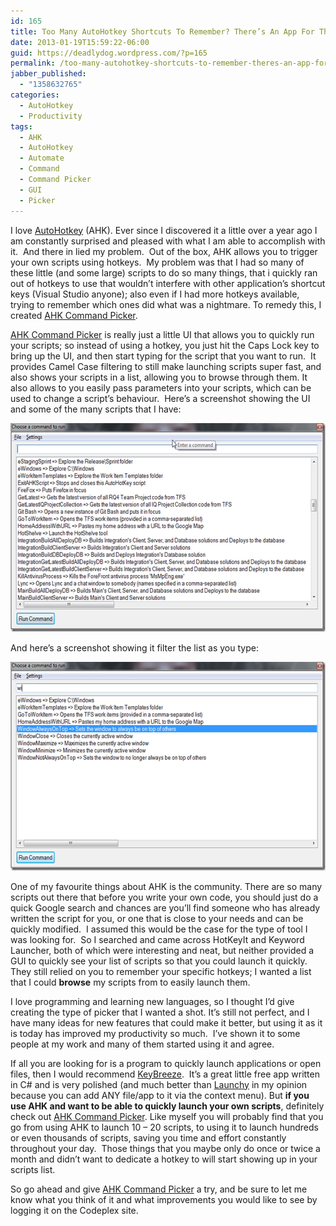 ```yaml
---
id: 165
title: Too Many AutoHotkey Shortcuts To Remember? There’s An App For That!
date: 2013-01-19T15:59:22-06:00
guid: https://deadlydog.wordpress.com/?p=165
permalink: /too-many-autohotkey-shortcuts-to-remember-theres-an-app-for-that/
jabber_published:
  - "1358632765"
categories:
  - AutoHotkey
  - Productivity
tags:
  - AHK
  - AutoHotkey
  - Automate
  - Command
  - Command Picker
  - GUI
  - Picker
---
```

I love [AutoHotkey](http://www.autohotkey.com/) (AHK). Ever since I discovered it a little over a year ago I am constantly surprised and pleased with what I am able to accomplish with it.&#160; And there in lied my problem.&#160; Out of the box, AHK allows you to trigger your own scripts using hotkeys.&#160; My problem was that I had so many of these little (and some large) scripts to do so many things, that i quickly ran out of hotkeys to use that wouldn’t interfere with other application’s shortcut keys (Visual Studio anyone); also even if I had more hotkeys available, trying to remember which ones did what was a nightmare. To remedy this, I created [AHK Command Picker](http://ahkcommandpicker.codeplex.com/).

[AHK Command Picker](http://ahkcommandpicker.codeplex.com/) is really just a little UI that allows you to quickly run your scripts; so instead of using a hotkey, you just hit the Caps Lock key to bring up the UI, and then start typing for the script that you want to run.&#160; It provides Camel Case filtering to still make launching scripts super fast, and also shows your scripts in a list, allowing you to browse through them. It also allows to you easily pass parameters into your scripts, which can be used to change a script’s behaviour.&#160; Here’s a screenshot showing the UI and some of the many scripts that I have:

[<img title="AHKCommandPicker-AllCommands" style="background-image:none;padding-top:0;padding-left:0;display:inline;padding-right:0;border-width:0;" border="0" alt="AHKCommandPicker-AllCommands" src="/assets/Posts/2013/01/ahkcommandpicker-allcommands_thumb.png" width="599" height="334" />](/assets/Posts/2013/01/ahkcommandpicker-allcommands.png)

And here’s a screenshot showing it filter the list as you type:

[<img title="AHKCommandPicker-FilteredCommands" style="background-image:none;padding-top:0;padding-left:0;display:inline;padding-right:0;border-width:0;" border="0" alt="AHKCommandPicker-FilteredCommands" src="/assets/Posts/2013/01/ahkcommandpicker-filteredcommands_thumb.png" width="600" height="334" />](/assets/Posts/2013/01/ahkcommandpicker-filteredcommands.png)

One of my favourite things about AHK is the community. There are so many scripts out there that before you write your own code, you should just do a quick Google search and chances are you’ll find someone who has already written the script for you, or one that is close to your needs and can be quickly modified.&#160; I assumed this would be the case for the type of tool I was looking for.&#160; So I searched and came across HotKeyIt and Keyword Launcher, both of which were interesting and neat, but neither provided a GUI to quickly see your list of scripts so that you could launch it quickly.&#160; They still relied on you to remember your specific hotkeys; I wanted a list that I could **browse** my scripts from to easily launch them.

I love programming and learning new languages, so I thought I’d give creating the type of picker that I wanted a shot. It’s still not perfect, and I have many ideas for new features that could make it better, but using it as it is today has improved my productivity so much.&#160; I’ve shown it to some people at my work and many of them started using it and agree.

If all you are looking for is a program to quickly launch applications or open files, then I would recommend [KeyBreeze](http://www.keybreeze.com/).&#160; It’s a great little free app written in C# and is very polished (and much better than [Launchy](http://www.launchy.net/) in my opinion because you can add ANY file/app to it via the context menu). But **if you use AHK and want to be able to quickly launch your own scripts**, definitely check out [AHK Command Picker](http://ahkcommandpicker.codeplex.com/). Like myself you will probably find that you go from using AHK to launch 10 – 20 scripts, to using it to launch hundreds or even thousands of scripts, saving you time and effort constantly throughout your day.&#160; Those things that you maybe only do once or twice a month and didn’t want to dedicate a hotkey to will start showing up in your scripts list.

So go ahead and give [AHK Command Picker](http://ahkcommandpicker.codeplex.com/) a try, and be sure to let me know what you think of it and what improvements you would like to see by logging it on the Codeplex site.
